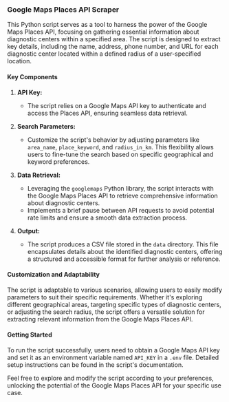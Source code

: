 ### Google Maps Places API Scraper

This Python script serves as a tool to harness the power of the Google Maps Places API, focusing on gathering essential information about diagnostic centers within a specified area. The script is designed to extract key details, including the name, address, phone number, and URL for each diagnostic center located within a defined radius of a user-specified location.

#### Key Components

1. **API Key:**
   - The script relies on a Google Maps API key to authenticate and access the Places API, ensuring seamless data retrieval.

2. **Search Parameters:**
   - Customize the script's behavior by adjusting parameters like `area_name`, `place_keyword`, and `radius_in_km`. This flexibility allows users to fine-tune the search based on specific geographical and keyword preferences.

3. **Data Retrieval:**
   - Leveraging the `googlemaps` Python library, the script interacts with the Google Maps Places API to retrieve comprehensive information about diagnostic centers.
   - Implements a brief pause between API requests to avoid potential rate limits and ensure a smooth data extraction process.

4. **Output:**
   - The script produces a CSV file stored in the `data` directory. This file encapsulates details about the identified diagnostic centers, offering a structured and accessible format for further analysis or reference.

#### Customization and Adaptability

The script is adaptable to various scenarios, allowing users to easily modify parameters to suit their specific requirements. Whether it's exploring different geographical areas, targeting specific types of diagnostic centers, or adjusting the search radius, the script offers a versatile solution for extracting relevant information from the Google Maps Places API.

#### Getting Started

To run the script successfully, users need to obtain a Google Maps API key and set it as an environment variable named `API_KEY` in a `.env` file. Detailed setup instructions can be found in the script's documentation.

Feel free to explore and modify the script according to your preferences, unlocking the potential of the Google Maps Places API for your specific use case.